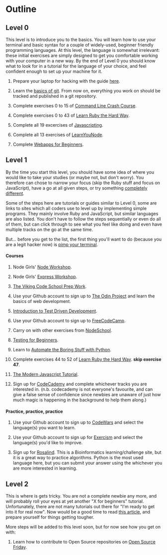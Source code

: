 # Outline

## Level 0
This level is to introduce you to the basics. You will learn how to use your
terminal and basic syntax for a couple of widely-used, beginner friendly programming languages.
At this level, the language is somewhat irrelevant: these initial exercises
are simply designed to get you comfortable working with your computer in a new
way. By the end of Level 0 you should know what to look for in a tutorial for
the language of your choice, and feel confident enough to set up your machine
for it.

1. Prepare your laptop for hacking with the guide [here](https://github.com/fouralarmfire/square-one/blob/master/machine-setup.md#mac-osx-setup).

1. Learn the [basics of git](https://try.github.io/). From now on, everything you work on should be tracked and published in a git repository.

1. Complete exercises 0 to 15 of [Command Line Crash Course](https://learnpythonthehardway.org/python3/appendixa.html).

1. Complete exercises 0 to 43 of [Learn Ruby the Hard Way](https://learnrubythehardway.org/book/).

1. Complete all 19 excercises of [Javascripting](https://github.com/workshopper/javascripting#javascripting).

1. Complete all 13 exercises of [LearnYouNode](https://nodeschool.io/#workshoppers).

1. Complete [Webapps for Beginners](http://webapps-for-beginners.rubymonstas.org/index.html).



## Level 1
By the time you start this level, you should have some idea of where you would
like to take your studies (or maybe not, but don't worry). You therefore can
chose to narrow your focus (skip the Ruby stuff and focus on JavaScript), have a
go at all given steps, or try something [completely different](https://tour.golang.org/welcome/1).

Some of the steps here are tutorials or guides similar to Level 0, some are
links to sites which all coders use to level up by implementing simple programs.
They mainly involve Ruby and JavaScript, but similar languages are also listed.
You don't have to follow the steps sequentially or even do all of them, but can
click through to see what you feel like doing and even have multiple tracks on
the go at the same time.

But... before you get to the list, the first thing you'll want to do (because
you are a legit hacker now) is [pimp your terminal](http://jilles.me/badassify-your-terminal-and-shell/).

#### Courses
1. Node Girls' [Node Workshop](https://github.com/node-girls/node-workshop/blob/master/README.md).

1. Node Girls' [Express Workshop](https://github.com/node-girls/express-workshop/blob/master/README.md).

1. [The Viking Code School Prep Work](http://www.vikingcodeschool.com/prep).

1. Use your Github account to sign up to [The Odin Project](https://www.theodinproject.com/home) and learn the basics of web development.

1. [Introduction to Test Driven Development](https://github.com/fouralarmfire/square-one/blob/master/tutorials/fizzbuzz-tdd.md#intro-to-test-driven-development-fizzbuzz).

1. Use your Github account to sign up to [FreeCodeCamp](https://www.freecodecamp.org/).

1. Carry on with other exercises from [NodeSchool](https://nodeschool.io/#workshopper-list).

1. [Testing for Beginners](http://testing-for-beginners.rubymonstas.org/).

1. Learn to [Automate the Boring Stuff with Python](https://automatetheboringstuff.com/).

1. Complete exercises 44 to 52 of [Learn Ruby the Hard Way](https://learnrubythehardway.org/book/). **skip exercise 47**.

1. [The Modern Javascript Tutorial](https://javascript.info/).

1. Sign up for [CodeCademy](https://www.codecademy.com/) and complete whichever
tracks you are interested in. (n.b. codecademy is not everyone's favourite, and can give
a false sense of confidence since newbies are unaware of just how much magic is
happening in the background to help them along.)

#### Practice, practice, practice

1. Use your Github account to sign up to [CodeWars](https://www.codewars.com/) and select
the language(s) you want to learn.

1. Use your Github account to sign up for [Exercism](http://exercism.io/) and select
the language(s) you'd like to improve.

1. Sign up for [Rosalind](http://rosalind.info/problems/locations/). This is
a Bioinformatics learning/challenge site, but it is a great way to practice
algorithms. Python is the most used language here, but you can submit your answer
using the whichever you are more interested in learning.


## Level 2
This is where is gets tricky. You are not a complete newbie any more, and will
probably roll your eyes at yet another "X for beginners" tutorial. Unfortunately,
there are not many tutorials out there for "I'm ready to get into it for real now".
Now would be a good time to read [this article](http://www.vikingcodeschool.com/posts/why-learning-to-code-is-so-damn-hard), and prepare yourself for things
getting tougher.

More steps will be added to this level soon, but for now see how you get on with:

1. Learn how to contribute to Open Source repositories on [Open Source Friday](https://opensourcefriday.com/).
